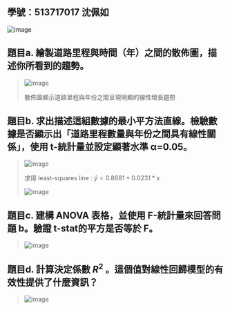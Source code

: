 ## 學號：513717017 沈佩如

![image](https://github.com/user-attachments/assets/1a7ff2e1-8942-46ce-8443-f3706a085fbe)

## 題目a. 繪製道路里程與時間（年）之間的散佈圖，描述你所看到的趨勢。
>
>![image](https://github.com/user-attachments/assets/d4c378c4-abd3-4816-9f84-df2bffad046b)
>
>散佈圖顯示道路里程與年份之間呈現明顯的線性增長趨勢

## 題目b. 求出描述這組數據的最小平方法直線。檢驗數據是否顯示出「道路里程數量與年份之間具有線性關係」，使用 t-統計量並設定顯著水準 α=0.05。
>
>![image](https://github.com/user-attachments/assets/e30ed30c-e1c2-4efb-b445-a96eb570f7fe)
>
>求得 least-squares line : $\hat{y} = 0.8681+ 0.0231*x$
>
>![image](https://github.com/user-attachments/assets/6d2f4c2e-c3b4-4d9a-99ad-3ec83e9b3af6)

## 題目c. 建構 ANOVA 表格，並使用 F-統計量來回答問題 b。驗證 t-stat的平方是否等於 F。
>
>![image](https://github.com/user-attachments/assets/67be6ba3-c9c2-4cca-9dea-9f48547b9a79)

## 題目d. 計算決定係數 $R^2$ 。這個值對線性回歸模型的有效性提供了什麼資訊？
>
>![image](https://github.com/user-attachments/assets/0b7316dd-3bb1-4bcf-9ced-14e57e3dbd44)


